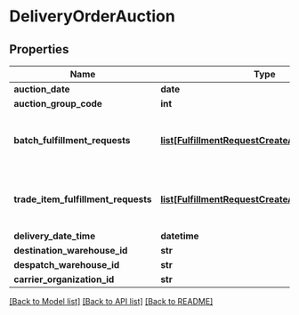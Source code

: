 # DeliveryOrderAuction

## Properties
Name | Type | Description | Notes
------------ | ------------- | ------------- | -------------
**auction_date** | **date** |  | 
**auction_group_code** | **int** |  | 
**batch_fulfillment_requests** | [**list[FulfillmentRequestCreateAuction]**](FulfillmentRequestCreateAuction.md) | AddClockDeliveryOrder only supports batch or trade item fulfillment requests, not a combination. | [optional] 
**trade_item_fulfillment_requests** | [**list[FulfillmentRequestCreateAuctionTradeItem]**](FulfillmentRequestCreateAuctionTradeItem.md) | AddClockDeliveryOrder only supports batch or trade item fulfillment requests, not a combination. | [optional] 
**delivery_date_time** | **datetime** |  | 
**destination_warehouse_id** | **str** |  | 
**despatch_warehouse_id** | **str** |  | 
**carrier_organization_id** | **str** |  | [optional] 

[[Back to Model list]](../README.md#documentation-for-models) [[Back to API list]](../README.md#documentation-for-api-endpoints) [[Back to README]](../README.md)

